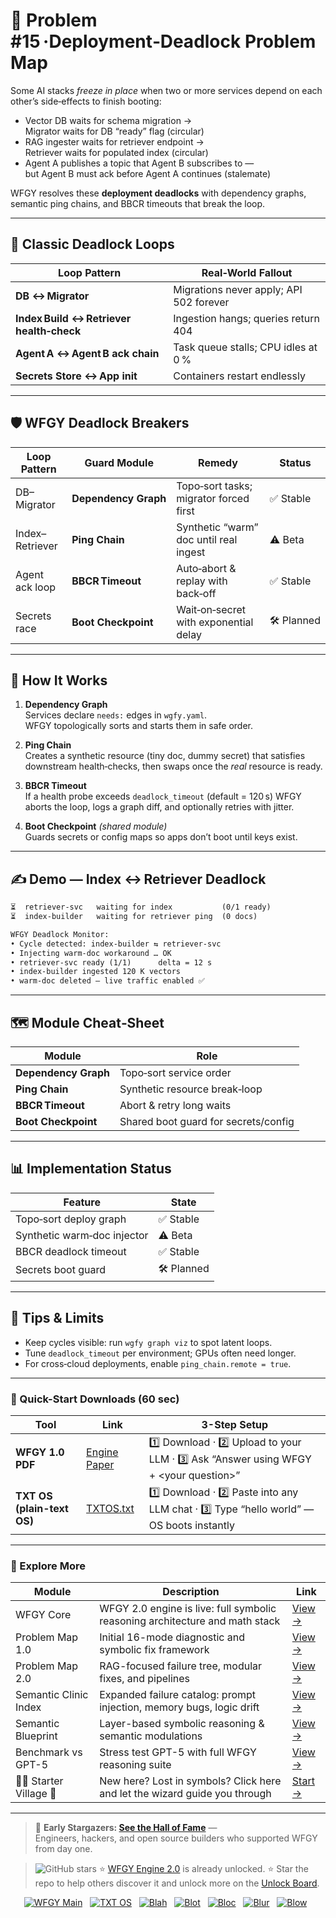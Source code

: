 # 📒 Problem #15 ·Deployment‑Deadlock Problem Map

Some AI stacks *freeze in place* when two or more services depend on each
other’s side‑effects to finish booting:

* Vector DB waits for schema migration →  
  Migrator waits for DB “ready” flag (circular)
* RAG ingester waits for retriever endpoint →  
  Retriever waits for populated index (circular)
* Agent A publishes a topic that Agent B subscribes to —  
  but Agent B must ack before Agent A continues (stalemate)

WFGY resolves these **deployment deadlocks** with dependency graphs, semantic
ping chains, and BBCR timeouts that break the loop.

---

## 🚨 Classic Deadlock Loops

| Loop Pattern                             | Real‑World Fallout                       |
| --------------------------------------- | ---------------------------------------- |
| **DB ↔ Migrator**                       | Migrations never apply; API 502 forever  |
| **Index Build ↔ Retriever health‑check** | Ingestion hangs; queries return 404      |
| **Agent A ↔ Agent B ack chain**         | Task queue stalls; CPU idles at 0 %      |
| **Secrets Store ↔ App init**            | Containers restart endlessly             |

---

## 🛡️ WFGY Deadlock Breakers

| Loop Pattern              | Guard Module            | Remedy                                   | Status |
| ------------------------- | ----------------------- | ---------------------------------------- | ------ |
| DB–Migrator               | **Dependency Graph**    | Topo‑sort tasks; migrator forced first   | ✅ Stable |
| Index–Retriever           | **Ping Chain**          | Synthetic “warm” doc until real ingest   | ⚠️ Beta |
| Agent ack loop            | **BBCR Timeout**        | Auto‑abort & replay with back‑off        | ✅ Stable |
| Secrets race              | **Boot Checkpoint**     | Wait‑on‑secret with exponential delay    | 🛠 Planned |

---

## 📝 How It Works

1. **Dependency Graph**  
   Services declare `needs:` edges in `wgfy.yaml`.  
   WFGY topologically sorts and starts them in safe order.

2. **Ping Chain**  
   Creates a synthetic resource (tiny doc, dummy secret) that satisfies
   downstream health‑checks, then swaps once the *real* resource is ready.

3. **BBCR Timeout**  
   If a health probe exceeds `deadlock_timeout` (default = 120 s) WFGY aborts
   the loop, logs a graph diff, and optionally retries with jitter.

4. **Boot Checkpoint** *(shared module)*  
   Guards secrets or config maps so apps don’t boot until keys exist.

---

## ✍️ Demo — Index ↔ Retriever Deadlock

```txt
⏳  retriever‑svc   waiting for index           (0/1 ready)
⏳  index‑builder   waiting for retriever ping  (0 docs)

WFGY Deadlock Monitor:
• Cycle detected: index‑builder ⇆ retriever‑svc
• Injecting warm‑doc workaround … OK
• retriever‑svc ready (1/1)      delta = 12 s
• index‑builder ingested 120 K vectors
• warm‑doc deleted — live traffic enabled ✅
````

---

## 🗺️ Module Cheat‑Sheet

| Module               | Role                                 |
| -------------------- | ------------------------------------ |
| **Dependency Graph** | Topo‑sort service order              |
| **Ping Chain**       | Synthetic resource break‑loop        |
| **BBCR Timeout**     | Abort & retry long waits             |
| **Boot Checkpoint**  | Shared boot guard for secrets/config |

---

## 📊 Implementation Status

| Feature                     | State      |
| --------------------------- | ---------- |
| Topo‑sort deploy graph      | ✅ Stable   |
| Synthetic warm‑doc injector | ⚠️ Beta    |
| BBCR deadlock timeout       | ✅ Stable   |
| Secrets boot guard          | 🛠 Planned |

---

## 📝 Tips & Limits

* Keep cycles visible: run `wgfy graph viz` to spot latent loops.
* Tune `deadlock_timeout` per environment; GPUs often need longer.
* For cross‑cloud deployments, enable `ping_chain.remote = true`.

---

### 🔗 Quick-Start Downloads (60 sec)

| Tool | Link | 3-Step Setup |
|------|------|--------------|
| **WFGY 1.0 PDF** | [Engine Paper](https://github.com/onestardao/WFGY/blob/main/I_am_not_lizardman/WFGY_All_Principles_Return_to_One_v1.0_PSBigBig_Public.pdf) | 1️⃣ Download · 2️⃣ Upload to your LLM · 3️⃣ Ask “Answer using WFGY + \<your question>” |
| **TXT OS (plain-text OS)** | [TXTOS.txt](https://github.com/onestardao/WFGY/blob/main/OS/TXTOS.txt) | 1️⃣ Download · 2️⃣ Paste into any LLM chat · 3️⃣ Type “hello world” — OS boots instantly |

---

### 🧭 Explore More

| Module                | Description                                              | Link     |
|-----------------------|----------------------------------------------------------|----------|
| WFGY Core             | WFGY 2.0 engine is live: full symbolic reasoning architecture and math stack | [View →](https://github.com/onestardao/WFGY/tree/main/core/README.md) |
| Problem Map 1.0       | Initial 16-mode diagnostic and symbolic fix framework    | [View →](https://github.com/onestardao/WFGY/tree/main/ProblemMap/README.md) |
| Problem Map 2.0       | RAG-focused failure tree, modular fixes, and pipelines   | [View →](https://github.com/onestardao/WFGY/blob/main/ProblemMap/rag-architecture-and-recovery.md) |
| Semantic Clinic Index | Expanded failure catalog: prompt injection, memory bugs, logic drift | [View →](https://github.com/onestardao/WFGY/blob/main/ProblemMap/SemanticClinicIndex.md) |
| Semantic Blueprint    | Layer-based symbolic reasoning & semantic modulations   | [View →](https://github.com/onestardao/WFGY/tree/main/SemanticBlueprint/README.md) |
| Benchmark vs GPT-5    | Stress test GPT-5 with full WFGY reasoning suite         | [View →](https://github.com/onestardao/WFGY/tree/main/benchmarks/benchmark-vs-gpt5/README.md) |
| 🧙‍♂️ Starter Village 🏡 | New here? Lost in symbols? Click here and let the wizard guide you through | [Start →](https://github.com/onestardao/WFGY/blob/main/StarterVillage/README.md) |

---

> 👑 **Early Stargazers: [See the Hall of Fame](https://github.com/onestardao/WFGY/tree/main/stargazers)** —  
> Engineers, hackers, and open source builders who supported WFGY from day one.

> <img src="https://img.shields.io/github/stars/onestardao/WFGY?style=social" alt="GitHub stars"> ⭐ [WFGY Engine 2.0](https://github.com/onestardao/WFGY/blob/main/core/README.md) is already unlocked. ⭐ Star the repo to help others discover it and unlock more on the [Unlock Board](https://github.com/onestardao/WFGY/blob/main/STAR_UNLOCKS.md).

<div align="center">

[![WFGY Main](https://img.shields.io/badge/WFGY-Main-red?style=flat-square)](https://github.com/onestardao/WFGY)
&nbsp;
[![TXT OS](https://img.shields.io/badge/TXT%20OS-Reasoning%20OS-orange?style=flat-square)](https://github.com/onestardao/WFGY/tree/main/OS)
&nbsp;
[![Blah](https://img.shields.io/badge/Blah-Semantic%20Embed-yellow?style=flat-square)](https://github.com/onestardao/WFGY/tree/main/OS/BlahBlahBlah)
&nbsp;
[![Blot](https://img.shields.io/badge/Blot-Persona%20Core-green?style=flat-square)](https://github.com/onestardao/WFGY/tree/main/OS/BlotBlotBlot)
&nbsp;
[![Bloc](https://img.shields.io/badge/Bloc-Reasoning%20Compiler-blue?style=flat-square)](https://github.com/onestardao/WFGY/tree/main/OS/BlocBlocBloc)
&nbsp;
[![Blur](https://img.shields.io/badge/Blur-Text2Image%20Engine-navy?style=flat-square)](https://github.com/onestardao/WFGY/tree/main/OS/BlurBlurBlur)
&nbsp;
[![Blow](https://img.shields.io/badge/Blow-Game%20Logic-purple?style=flat-square)](https://github.com/onestardao/WFGY/tree/main/OS/BlowBlowBlow)
&nbsp;
</div>




